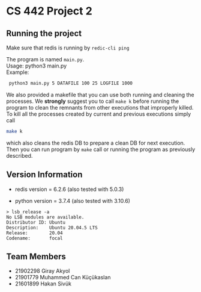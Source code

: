 # CS 442 Project 2

## Running the project
Make sure that redis is running by
```redic-cli ping```

The program is named `main.py`.  
Usage: python3 main.py <np> <datafile> <delta> <totcount> <logfile> <maxtime>  
Example:  
```bash
 python3 main.py 5 DATAFILE 100 25 LOGFILE 1000
```
We also provided a makefile that you can use both running and cleaning the processes.
We **strongly** suggest you to call `make k` before running the program to clean
the remnants from other executions that improperly killed.  
To kill all the processes created by current and previous executions simply call
```bash
make k
```
which also cleans the redis DB to prepare a clean DB for next execution.
Then you can run program by `make` call or running the program as previously described.

## Version  Information

* redis version = 6.2.6 (also tested with 5.0.3)

* python version = 3.7.4 (also tested with 3.10.6)

```
> lsb_release -a
No LSB modules are available.
Distributor ID: Ubuntu
Description:    Ubuntu 20.04.5 LTS
Release:        20.04
Codename:       focal
```

## Team Members

* 21902298 Giray Akyol
* 21901779 Muhammed Can Küçükaslan
* 21601899 Hakan Sivük  
